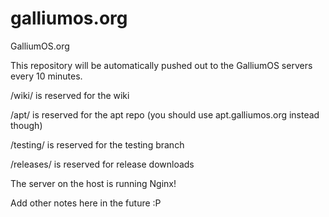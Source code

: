 # galliumos.org
GalliumOS.org

This repository will be automatically pushed out to the GalliumOS servers every 10 minutes.

/wiki/ is reserved for the wiki

/apt/ is reserved for the apt repo (you should use apt.galliumos.org instead though)

/testing/ is reserved for the testing branch

/releases/ is reserved for release downloads

The server on the host is running Nginx!

Add other notes here in the future :P
